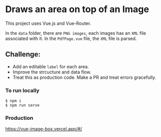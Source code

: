 # Draws an area on top of an Image

This project uses Vue.js and Vue-Router.

In the `data` folder, there are `PNG images`, each images has an `XML` file associated with it. 
In the `PdfPage.vue` file, the `XML` file is parsed.


## Challenge:
- Add an editable `label` for each area.
- Improve the strcucture and data flow.
- Treat this as production code. Make a PR and treat errors gracefully.


### To run locally
```
$ npm i
$ npm run serve
```


### Production
https://vue-image-box.vercel.app/#/

